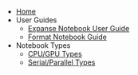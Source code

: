 <!-- docs/_sidebar.md -->

* [Home](README.md)
* User Guides
  * [Expanse Notebook User Guide](Expanse_Notebook_User_Guide.md)
  * [Format Notebook Guide](Format_Notebook.md)
* Notebook Types
  * [CPU/GPU Types](Notebook_Table_Type(CPU_GPU).md)
  * [Serial/Parallel Types](Notebook_Table_Type(Serial_Parallel).md)
